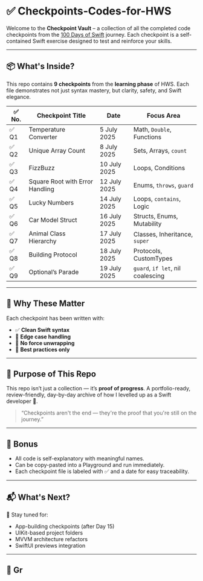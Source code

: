 # ✅ Checkpoints-Codes-for-HWS

Welcome to the **Checkpoint Vault** – a collection of all the completed code checkpoints from the [100 Days of Swift](https://www.hackingwithswift.com/100) journey. Each checkpoint is a self-contained Swift exercise designed to test and reinforce your skills.

---

## 📦 What's Inside?

This repo contains **9 checkpoints** from the **learning phase** of HWS. Each file demonstrates not just syntax mastery, but clarity, safety, and Swift elegance.

| ✅ No. | Checkpoint Title                             | Date             | Focus Area                    |
|-------|-----------------------------------------------|------------------|-------------------------------|
| ✅ Q1  | Temperature Converter                        | 5 July 2025      | Math, `Double`, Functions     |
| ✅ Q2  | Unique Array Count                           | 8 July 2025      | Sets, Arrays, `count`         |
| ✅ Q3  | FizzBuzz                                      | 10 July 2025     | Loops, Conditions             |
| ✅ Q4  | Square Root with Error Handling              | 12 July 2025     | Enums, `throws`, `guard`      |
| ✅ Q5  | Lucky Numbers                                | 14 July 2025     | Loops, `contains`, Logic      |
| ✅ Q6  | Car Model Struct                             | 16 July 2025     | Structs, Enums, Mutability    |
| ✅ Q7  | Animal Class Hierarchy                       | 17 July 2025     | Classes, Inheritance, `super` |
| ✅ Q8  | Building Protocol                            | 18 July 2025     | Protocols, CustomTypes        |
| ✅ Q9  | Optional’s Parade                            | 19 July 2025     | `guard`, `if let`, nil coalescing |

---

## 🧠 Why These Matter

Each checkpoint has been written with:
- ✅ **Clean Swift syntax**
- 🧪 **Edge case handling**
- 🚫 **No force unwrapping**
- 🤌 **Best practices only**

---

## 🏁 Purpose of This Repo

This repo isn’t just a collection — it’s **proof of progress**. A portfolio-ready, review-friendly, day-by-day archive of how I levelled up as a Swift developer 🚀.

> “Checkpoints aren't the end — they're the proof that you're still on the journey.”

---

## 📎 Bonus

- All code is self-explanatory with meaningful names.
- Can be copy-pasted into a Playground and run immediately.
- Each checkpoint file is labeled with ✅ and a date for easy traceability.

---

## 📬 What's Next?

📌 Stay tuned for:
- App-building checkpoints (after Day 15)
- UIKit-based project folders
- MVVM architecture refactors
- SwiftUI previews integration

---

## 🙌 Gr
